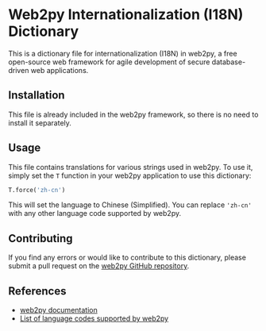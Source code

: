 # Web2py Internationalization (I18N) Dictionary

This is a dictionary file for internationalization (I18N) in web2py, a free open-source web framework for agile development of secure database-driven web applications.

## Installation

This file is already included in the web2py framework, so there is no need to install it separately.

## Usage

This file contains translations for various strings used in web2py. To use it, simply set the `T` function in your web2py application to use this dictionary:

```python
T.force('zh-cn')
```

This will set the language to Chinese (Simplified). You can replace `'zh-cn'` with any other language code supported by web2py.

## Contributing

If you find any errors or would like to contribute to this dictionary, please submit a pull request on the [web2py GitHub repository](https://github.com/web2py/web2py/tree/master/languages).

## References

- [web2py documentation](http://www.web2py.com/books/default/chapter/29/04/the-core#Internationalization)
- [List of language codes supported by web2py](http://www.web2py.com/books/default/chapter/29/04/the-core#Language-codes)
